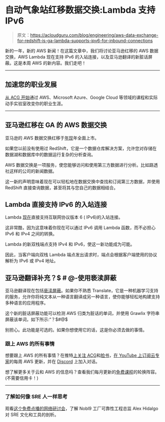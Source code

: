 # 自动气象站红移数据交换:Lambda 支持 IPv6 

> 原文：<https://acloudguru.com/blog/engineering/aws-data-exchange-for-redshift-is-ga-lambda-supports-ipv6-for-inbound-connections>

新的一年，新的 AWS 新闻！在这篇文章中，我们将讨论亚马逊红移的 AWS 数据交换，AWS Lambda 现在支持 IPv6 的入站连接，以及亚马逊翻译的新脏话屏蔽。这是本周 AWS 的新内容。我们走吧！

* * *

## 加速您的职业发展

[从 ACG 开始](https://acloudguru.com/pricing)通过 AWS、Microsoft Azure、Google Cloud 等领域的课程和实际动手实验室改变你的职业生涯。

* * *

## 亚马逊红移在 GA 的 AWS 数据交换

亚马逊的 AWS 数据交换红移于[年现](https://aws.amazon.com/about-aws/whats-new/2022/01/aws-data-exchange-amazon-redshift/)年全面上市。

如果您以前没有使用过 RedShift，它是一个数据仓库解决方案，允许您对存储在数据湖和数据库中的数据运行复杂的分析查询。

AWS 数据交换是一项服务，使您能够访问和使用第三方数据进行分析。比如路透社这样的公司的新闻数据。

这一新的声明意味着现在可以轻松地在数据交换中查找和订阅第三方数据，并使用 RedShift 直接查询数据，甚至将其与您自己的数据相结合。

## Lambda 直接支持 IPv6 的入站连接

Lambda [现在](https://aws.amazon.com/about-aws/whats-new/2021/12/aws-lambda-ipv6-endpoints-inbound-connections/)直接支持互联网协议版本 6 (  IPv6)的入站连接。

这非常酷，因为这意味着你现在可以通过 IPv6 调用 Lambda 函数，而不必担心 IPv6 和 IPv4 之间的转换。

Lambda 的新双栈端点支持 IPv4 和 IPv6，使这一新功能成为可能。

因此，当客户端向双栈 Lambda 端点发出请求时，端点会根据客户端使用的协议解析为 IPv6 或 IPv4 地址。

## 亚马逊翻译补充？$ # @-使用亵渎屏蔽

亚马逊翻译现在包括[亵渎屏蔽](https://aws.amazon.com/about-aws/whats-new/2021/12/amazon-translate-profanity-masking/)。如果你不熟悉 Translate，它是一种机器学习支持的服务，允许你将纯文本从一种语言翻译成另一种语言，使你能够轻松地构建支持多种语言的应用程序。

这个新的脏话屏蔽功能可以检测 AWS 归类为脏话的单词，并使用 Grawlix 字符串屏蔽该单词，如下所示:“？$#@$

别担心。此功能是可选的。如果你想使用它的话，这是你必须去做的事情。

### 跟上 AWS 的所有事情

想要跟上 AWS 的所有事情？在推特[上关注 ACG](https://twitter.com/acloudguru)和[脸书](https://www.facebook.com/acloudguru)，[在 YouTube 上订阅云专家](https://www.youtube.com/c/AcloudGuru/?sub_confirmation=1)的每周 AWS 更新，并在 [Discord](http://discord.gg/acloudguru) 上加入对话。

想了解更多关于云和 AWS 的信息吗？查看我们每月更新的[免费课程](https://acloudguru.com/blog/news/whats-free-at-acg)的轮换阵容。(不需要信用卡！)

* * *

### 了解如何像 SRE 人一样思考

观看[这个免费点播的网络研讨会](https://get.acloudguru.com/think-like-an-sre-webinar)，了解 Nobl9 工厂可靠性工程总监 Alex Hidalgo 对 SRE 文化和工具的剖析。